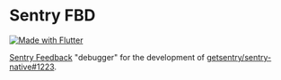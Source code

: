 # Sentry FBD

[![Made with Flutter](https://img.shields.io/badge/-Made%20with%20Flutter-02569B?logo=flutter&logoColor=fff)](https://flutter.dev/)

[Sentry Feedback](https://docs.sentry.io/product/user-feedback/) "debugger" for the development of [getsentry/sentry-native#1223](https://github.com/getsentry/sentry-native/issues/1223).
